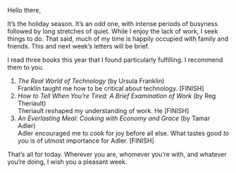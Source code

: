 Hello there,

It’s the holiday season. It’s an odd one, with intense periods of busyness followed by long stretches of quiet. While I enjoy the lack of work, I seek things to do. That said, much of my time is happily occupied with family and friends. This and next week’s letters will be brief.

I read three books this year that I found particularly fulfilling. I recommend them to you.

1. *The Real World of Technology* (by Ursula Franklin)  
	 Franklin taught me how to be critical about technology. [FINISH]
2. *How to Tell When You’re Tired: A Brief Examination of Work* (by Reg Theriault)  
   Theriault reshaped my understanding of work. He [FINISH]
3. *An Everlasting Meal: Cooking with Economy and Grace* (by Tamar Adler)  
   Adler encouraged me to cook for joy before all else. What tastes good *to you* is of utmost importance for Adler. [FINISH]
   
That’s all for today. Wherever you are, whomever you’re with, and whatever you’re doing, I wish you a pleasant week.
